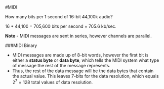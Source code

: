 #MIDI

How many bits per 1 second of 16-bit 44,100k audio?

16 * 44,100 = 705,600 bits per second = 705.6 kb/sec.


**Note** - MIDI messages are sent in series, however channels are parallel.

###MIDI Binary

- MIDI messages are made up of 8-bit words, however the first bit is either a **status byte** or **data byte**, which tells the MIDI system what type of message the rest of the message represents.
- Thus, the rest of the data message will be the data bytes that contain the actual value. This leaves 7-bits for the data resolution, which equals $2^7 = 128$ total values of data resolution.




